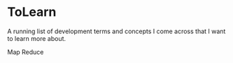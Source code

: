 # ToLearn
A running list of development terms and concepts I come across that I want to learn more about.

Map Reduce